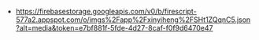 - https://firebasestorage.googleapis.com/v0/b/firescript-577a2.appspot.com/o/imgs%2Fapp%2Fxinyiheng%2FSHt1ZQqnC5.json?alt=media&token=e7bf881f-5fde-4d27-8caf-f0f9d6470e47
